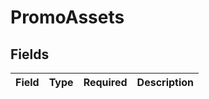 # PromoAssets


## Fields

| Field       | Type        | Required    | Description |
| ----------- | ----------- | ----------- | ----------- |